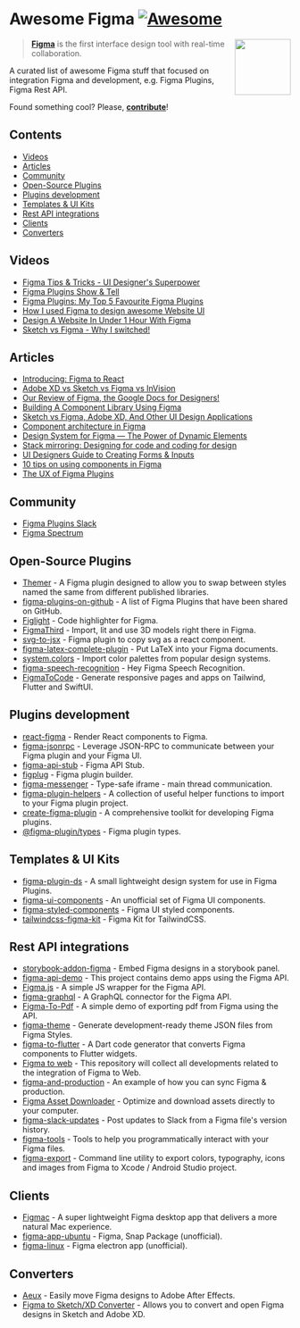 # Awesome Figma [![Awesome](https://awesome.re/badge.svg)](https://awesome.re)

[<img src="figma-logo.svg" align="right" width="100">](https://www.figma.com)

> [**Figma**](https://www.figma.com/) is the first interface design tool with real-time collaboration. 

A curated list of awesome Figma stuff that focused on integration Figma and development, e.g. Figma Plugins, Figma Rest API.

Found something cool? Please, **[contribute](contributing.md)**!

## Contents

* [Videos](#videos) 
* [Articles](#articles) 
* [Community](#community) 
* [Open-Source Plugins](#open-source-plugins) 
* [Plugins development](#plugins-development)
* [Templates & UI Kits](#templates--ui-kits)
* [Rest API integrations](#rest-api-integrations)
* [Clients](#clients)
* [Converters](#converters)

## Videos

* [Figma Tips & Tricks - UI Designer's Superpower](https://www.youtube.com/watch?v=Vo0sEPqArRQ)
* [Figma Plugins Show & Tell](https://www.youtube.com/watch?v=i6ppX9fjXz0)
* [Figma Plugins: My Top 5 Favourite Figma Plugins](https://www.youtube.com/watch?v=LiqKIeH9Sdk)
* [How I used Figma to design awesome Website UI](https://www.youtube.com/watch?v=m0sHva0JjZE)
* [Design A Website In Under 1 Hour With Figma](https://www.youtube.com/watch?v=FK4YusHIIj0)
* [Sketch vs Figma - Why I switched!](https://www.youtube.com/watch?v=wIyhqEra7Sc)

## Articles

* [Introducing: Figma to React](https://www.figma.com/blog/introducing-figma-to-react/)
* [Adobe XD vs Sketch vs Figma vs InVision](https://dev.to/creativetim_official/adobe-xd-vs-sketch-vs-figma-vs-invision-1pfc)
* [Our Review of Figma, the Google Docs for Designers!](https://usersnap.com/blog/review-figma/)
* [Building A Component Library Using Figma](https://www.smashingmagazine.com/2019/06/building-component-library-figma/)
* [Sketch vs Figma, Adobe XD, And Other UI Design Applications](https://www.smashingmagazine.com/2019/04/sketch-figma-adobe-xd-ui-design-applications/)
* [Component architecture in Figma](https://www.figma.com/best-practices/component-architecture/)
* [Design System for Figma — The Power of Dynamic Elements](https://medium.com/@juauz/design-system-for-figma-the-power-of-dynamic-elements-4ca4dc3e4524)
* [Stack mirroring: Designing for code and coding for design](https://www.designsystems.com/stack-mirroring-designing-for-code-and-coding-for-design/)
* [UI Designers Guide to Creating Forms & Inputs](https://medium.com/design-with-figma/ui-designers-guide-to-creating-forms-inputs-b6516f366a93)
* [10 tips on using components in Figma](https://medium.com/design-with-figma/10-tips-on-using-components-in-figma-c7db9c5e7fe1)
* [The UX of Figma Plugins](https://medium.com/@yuanqing/the-ux-of-figma-plugins-f4f896f8cf35)

## Community

* [Figma Plugins Slack](https://figmaplugins.slack.com)
* [Figma Spectrum](https://spectrum.chat/figma?tab=posts)

## Open-Source Plugins

* [Themer](https://github.com/thomas-lowry/themer) - A Figma plugin designed to allow you to swap between styles named the same from different published libraries.
* [figma-plugins-on-github](https://github.com/thomas-lowry/figma-plugins-on-github) - A list of Figma Plugins that have been shared on GitHub.
* [Figlight](https://github.com/jeetiss/figlight) - Code highlighter for Figma.
* [FigmaThird](https://github.com/ahkohd/FigmaThird) - Import, lit and use 3D models right there in Figma.
* [svg-to-jsx](https://github.com/SaraVieira/svg-to-jsx) - Figma plugin to copy svg as a react component.
* [figma-latex-complete-plugin](https://github.com/maxkrieger/figma-latex-complete-plugin) - Put LaTeX into your Figma documents.
* [system.colors](https://github.com/thelittlewonder/system.colors) - Import color palettes from popular design systems.
* [figma-speech-recognition](https://github.com/sonnylazuardi/figma-speech-recognition) - Hey Figma Speech Recognition.
* [FigmaToCode](https://github.com/bernaferrari/FigmaToCode) - Generate responsive pages and apps on Tailwind, Flutter and SwiftUI.


## Plugins development

* [react-figma](https://github.com/react-figma/react-figma) - Render React components to Figma.
* [figma-jsonrpc](https://github.com/Lona/figma-jsonrpc) - Leverage JSON-RPC to communicate between your Figma plugin and your Figma UI.
* [figma-api-stub](https://github.com/react-figma/figma-api-stub) - Figma API Stub.
* [figplug](https://github.com/rsms/figplug) - Figma plugin builder.
* [figma-messenger](https://github.com/okotoki/figma-messenger) - Type-safe iframe - main thread communication.
* [figma-plugin-helpers](https://github.com/figma-plugin-helper-functions/figma-plugin-helpers) - A collection of useful helper functions to import to your Figma plugin project.
* [create-figma-plugin](https://github.com/yuanqing/create-figma-plugin) - A comprehensive toolkit for developing Figma plugins.
* [@figma-plugin/types](https://github.com/figma-plugin-helper-functions/types) - Figma plugin types.

## Templates & UI Kits

* [figma-plugin-ds](https://github.com/thomas-lowry/figma-plugin-ds) - A small lightweight design system for use in Figma Plugins.
* [figma-ui-components](https://github.com/lessmess-dev/figma-ui-components) - An unofficial set of Figma UI components.
* [figma-styled-components](https://github.com/jhardy/figma-styled-components) - Figma UI styled components.
* [tailwindcss-figma-kit](https://github.com/impulse/tailwindcss-figma-kit) - Figma Kit for TailwindCSS.

## Rest API integrations

* [storybook-addon-figma](https://github.com/hharnisc/storybook-addon-figma) - Embed Figma designs in a storybook panel.
* [figma-api-demo](https://github.com/figma/figma-api-demo) - This project contains demo apps using the Figma API.
* [Figma.js](https://github.com/jongold/figma-js) - A simple JS wrapper for the Figma API.
* [figma-graphql](https://github.com/braposo/figma-graphql) - A GraphQL connector for the Figma API.
* [Figma-To-Pdf](https://github.com/gweltaz-calori/Figma-To-Pdf) - A simple demo of exporting pdf from Figma using the API.
* [figma-theme](https://github.com/jxnblk/figma-theme) - Generate development-ready theme JSON files from Figma Styles.
* [figma-to-flutter](https://github.com/aloisdeniel/figma-to-flutter) - A Dart code generator that converts Figma components to Flutter widgets. 
* [Figma to web](https://github.com/Severenit/figma-to-web) - This repository will collect all developments related to the integration of Figma to Web.
* [figma-and-production](https://github.com/simareeno/figma-and-production) - An example of how you can sync Figma & production.
* [Figma Asset Downloader](https://robertohuertasm.github.io/figma-asset-downloader) - Optimize and download assets directly to your computer.
* [figma-slack-updates](https://github.com/jordansinger/figma-slack-updates) - Post updates to Slack from a Figma file's version history.
* [figma-tools](https://github.com/souporserious/figma-tools) - Tools to help you programmatically interact with your Figma files.
* [figma-export](https://github.com/RedMadRobot/figma-export) - Command line utility to export colors, typography, icons and images from Figma to Xcode / Android Studio project.

## Clients

* [Figmac](https://figmac.com/) - A super lightweight Figma desktop app that delivers a more natural Mac experience.
* [figma-app-ubuntu](https://github.com/302bis/figma-app-ubuntu) - Figma, Snap Package (unofficial).
* [figma-linux](https://github.com/ChugunovRoman/figma-linux) - Figma electron app (unofficial).

## Converters

* [Aeux](https://aeux.io/) - Easily move Figma designs to Adobe After Effects.
* [Figma to Sketch/XD Converter](https://xd2sketch.com) - Allows you to convert and open Figma designs in Sketch and Adobe XD.
